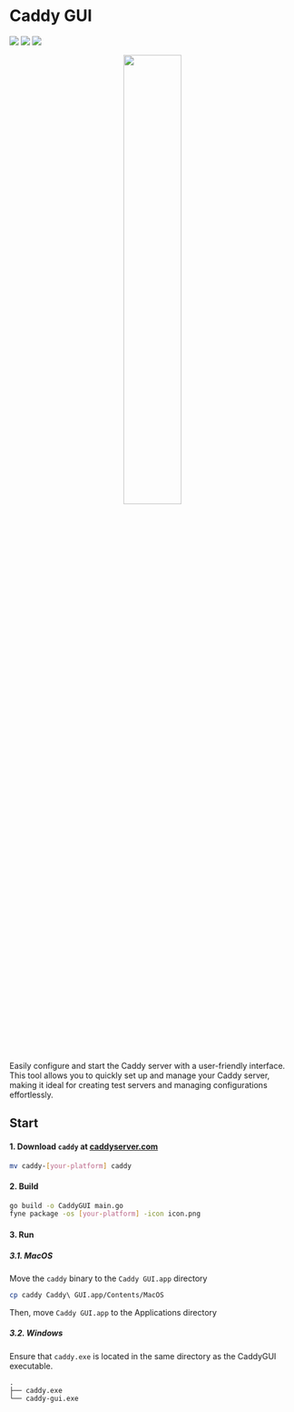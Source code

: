 # Caddy GUI

![](https://img.shields.io/badge/Golang-1.22-blue)
![](https://img.shields.io/badge/Fyne-v2-blue)
![](https://img.shields.io/badge/PRs-welcome-green)

<p align="center">
  <img src="https://github.com/user-attachments/assets/09d70ea6-2c53-406f-889f-c6e05a919e99" width="45%"/>
</p>

Easily configure and start the Caddy server with a user-friendly interface. This tool allows you to quickly set up and manage your Caddy server, making it ideal for creating test servers and managing configurations effortlessly.

## Start

#### 1. Download `caddy` at [caddyserver.com](https://caddyserver.com/download)

```bash
mv caddy-[your-platform] caddy
```

#### 2. Build

```bash
go build -o CaddyGUI main.go
fyne package -os [your-platform] -icon icon.png
```

#### 3. Run

##### 3.1. MacOS

Move the `caddy` binary to the `Caddy GUI.app` directory

```bash
cp caddy Caddy\ GUI.app/Contents/MacOS
```

Then, move `Caddy GUI.app` to the Applications directory

##### 3.2. Windows

Ensure that `caddy.exe` is located in the same directory as the CaddyGUI executable.

```
.
├── caddy.exe
└── caddy-gui.exe
```
